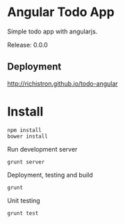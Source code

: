 Angular Todo App
================

Simple todo app with angularjs.

Release: 0.0.0

## Deployment

http://richistron.github.io/todo-angular

Install
=======

```
npm install
bower install
```

Run development server

```
grunt server
```

Deployment, testing and build

```
grunt
```

Unit testing

```
grunt test
```